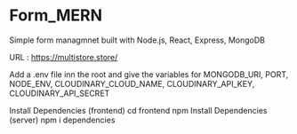 # Form_MERN

Simple form managmnet built with Node.js, React, Express, MongoDB

URL : https://multistore.store/

Add a .env file inn the root and give the variables for MONGODB_URI,
PORT,
NODE_ENV,
CLOUDINARY_CLOUD_NAME,
CLOUDINARY_API_KEY,
CLOUDINARY_API_SECRET

Install Dependencies (frontend) cd frontend npm Install Dependencies (server) npm i dependencies
